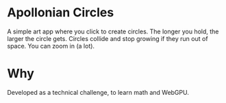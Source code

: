 # Apollonian Circles

A simple art app where you click to create circles. The longer you hold, the larger the circle gets. Circles collide and stop growing if they run out of space. You can zoom in (a lot).

# Why

Developed as a technical challenge, to learn math and WebGPU.
